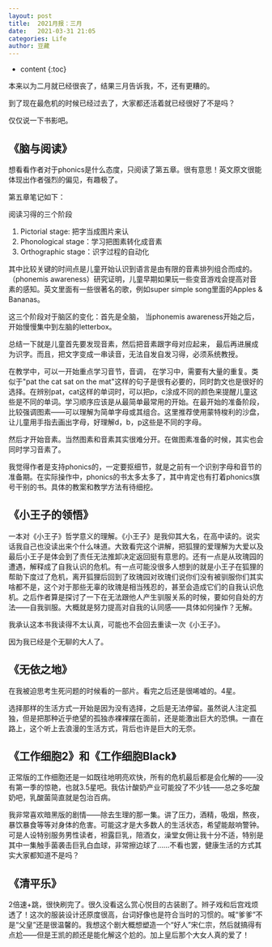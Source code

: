 ```yaml
---
layout: post
title:  2021月报：三月
date:   2021-03-31 21:05
categories: Life
author: 豆藏
---
```


* content
{:toc}


本来以为二月就已经很丧了，结果三月告诉我，不，还有更糟的。

到了现在最危机的时候已经过去了，大家都还活着就已经很好了不是吗？

仅仅说一下书影吧。





## 《脑与阅读》

想看看作者对于phonics是什么态度，只阅读了第五章。很有意思！英文原文很能体现出作者强烈的偏见，有趣极了。

第五章笔记如下：

阅读习得的三个阶段

1. Pictorial stage: 把字当成图片来认
2. Phonological stage：学习把图素转化成音素
3. Orthographic stage：识字过程的自动化

其中比较关键的时间点是儿童开始认识到语言是由有限的音素排列组合而成的。（phonemis awareness）研究证明，儿童早期如果玩一些变音游戏会提高对音素的感知。英文里面有一些很著名的歌，例如super simple song里面的Apples & Bananas。

这三个阶段对于脑区的变化：首先是全脑， 当phonemis awareness开始之后，开始慢慢集中到左脑的letterbox。

总结一下就是儿童首先要发现音素，然后把音素跟字母对应起来， 最后再进展成为识字。而且，把文字变成一串读音，无法自发自发习得，必须系统教授。

在教学中，可以一开始重点学习音节，音调， 在学习中，需要有大量的重复。类似于"pat the cat sat on the mat"这样的句子是很有必要的，同时韵文也是很好的选择。在辨别pat，cat这样的单词时，可以把p，c涂成不同的颜色来提醒儿童这些是不同的单词。学习顺序应该是从最简单最常用的开始。在最开始的准备阶段，比较强调图素——可以理解为简单字母或其组合。这里推荐使用蒙特梭利的沙盘，让儿童用手指去画出字母，好理解d，b，p这些是不同的字母。

然后才开始音素。当然图素和音素其实很难分开。在做图素准备的时候，其实也会同时学习音素了。

我觉得作者是支持phonics的，一定要抠细节，就是之前有一个识别字母和音节的准备期。在实际操作中，phonics的书太多太多了，其中肯定也有打着phonics旗号干别的书。具体的教案和教学方法有待细挖。

## 《小王子的领悟》

一本对《小王子》哲学意义的理解。《小王子》是我仰其大名，在高中读的。说实话我自己也没读出来个什么味道。大致看完这个讲解，把狐狸的爱理解为大爱以及最后小王子是体会到了责任无法推卸决定返回挺有意思的。还有一点是从玫瑰园的遭遇，解释成了自我认识的危机。有一点可能没很多人想到的就是小王子在狐狸的帮助下度过了危机，离开狐狸后回到了玫瑰园对玫瑰们说你们没有被驯服你们其实啥都不是，这个对于那些无辜的玫瑰是相当残忍的，甚至会造成它们的自我认识危机。之后作者算是探讨了一下在无法跟他人产生驯服关系的时候，要如何自处的方法——自我驯服。大概就是努力提高对自我的认同感——具体如何操作？无解。

我承认这本书我读得不太认真，可能也不会回去重读一次《小王子》。

因为我已经是个无聊的大人了。

## 《无依之地》

在我被迫思考生死问题的时候看的一部片。看完之后还是很唏嘘的。4星。

选择那样的生活方式一开始是因为没有选择，之后是无法停留。虽然说人注定孤独，但是把那种近乎绝望的孤独赤裸裸摆在面前，还是能激出巨大的恐惧。一直在路上，这个听上去浪漫的生活方式，背后也许是巨大的无奈。

## 《工作细胞2》和《工作细胞Black》

正常版的工作细胞还是一如既往地明亮欢快，所有的危机最后都是会化解的——没有第一季的惊艳，也就3.5星吧。我估计酸奶产业可能投了不少钱——总之多吃酸奶吧，乳酸菌简直就是包治百病。

我非常喜欢暗黑版的剧情——除去生理的那一集。讲了压力，酒精，吸烟，熬夜， 暴饮暴食等等对身体的危害。可能这才是大多数人的生活状态，希望能敲响警钟。可是人设特别服务男性读者，袒露巨乳，陪酒女，澡堂女佣让我十分不适，特别是其中一集触手菌袭击巨乳白血球，非常擦边球了……不看也罢，健康生活的方式其实大家都知道不是吗？

## 《清平乐》

2倍速+跳，很快刷完了。很久没看这么赏心悦目的古装剧了。辫子戏和后宫戏烦透了！这次的服装设计还原度很高，台词好像也是符合当时的习惯的。喊“爹爹”不是“父皇”还是很温馨的。我想这个剧大概想塑造一个“好人”宋仁宗，然后就搞得有点尬——但是王凯的颜还是能化解这个尬的。加上皇后那个大女人真的爱了！
